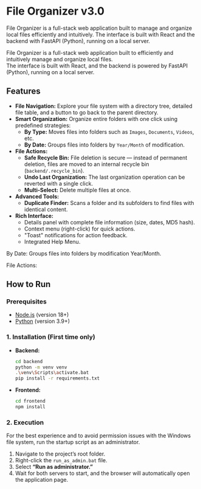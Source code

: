 # File Organizer v3.0

File Organizer is a full-stack web application built to manage and organize local files efficiently and intuitively. The interface is built with React and the backend with FastAPI (Python), running on a local server.

File Organizer is a full-stack web application built to efficiently and intuitively manage and organize local files.  
The interface is built with React, and the backend is powered by FastAPI (Python), running on a local server.

##  Features

* **File Navigation:** Explore your file system with a directory tree, detailed file table, and a button to go back to the parent directory.
* **Smart Organization:** Organize entire folders with one click using predefined strategies:
    * **By Type:** Moves files into folders such as `Images`, `Documents`, `Videos`, etc.
    * **By Date:** Groups files into folders by `Year/Month` of modification.
* **File Actions:**
    * **Safe Recycle Bin:** File deletion is secure — instead of permanent deletion, files are moved to an internal recycle bin (`backend/.recycle_bin`).
    * **Undo Last Organization:** The last organization operation can be reverted with a single click.
    * **Multi-Select:** Delete multiple files at once.
* **Advanced Tools:**
    * **Duplicate Finder:** Scans a folder and its subfolders to find files with identical content.
* **Rich Interface:**
    * Details panel with complete file information (size, dates, MD5 hash).
    * Context menu (right-click) for quick actions.
    * "Toast" notifications for action feedback.
    * Integrated Help Menu.

By Date: Groups files into folders by modification Year/Month.

File Actions:

##  How to Run

### Prerequisites
* [Node.js](https://nodejs.org/) (version 18+)
* [Python](https://www.python.org/) (version 3.9+)

### 1. Installation (First time only)
* **Backend:**
    ```bash
    cd backend
    python -m venv venv
    .\venv\Scripts\activate.bat
    pip install -r requirements.txt
    ```
* **Frontend:**
    ```bash
    cd frontend
    npm install
    ```

### 2. Execution
For the best experience and to avoid permission issues with the Windows file system, run the startup script as an administrator.

1.  Navigate to the project’s root folder.  
2.  Right-click the `run_as_admin.bat` file.  
3.  Select **“Run as administrator.”**  
4.  Wait for both servers to start, and the browser will automatically open the application page.
